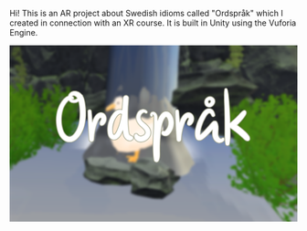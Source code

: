 Hi! This is an AR project about Swedish idioms called "Ordspråk" which I created in connection with an XR course. It is built in Unity using the Vuforia Engine.


![alt text](https://github.com/sofiaharmen/Ordsprak/blob/main/Ordsprak_title.png?raw=true)
